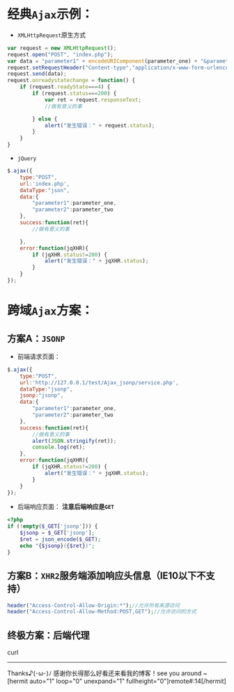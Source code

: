 # 经典`Ajax`示例：

- `XMLHttpRequest`原生方式
```javascript
var request = new XMLHttpRequest();
request.open("POST", "index.php");
var data = "parameter1" + encodeURIComponent(parameter_one) + "&parameter2" + encodeURIComponent(parameter_two);
request.setRequestHeader("Content-type","application/x-www-form-urlencoded");
request.send(data);
request.onreadystatechange = function() {
    if (request.readyState===4) {
        if (request.status===200) {
            var ret = request.responseText;
            //做有意义的事

        } else {
            alert("发生错误：" + request.status);
        }
    }
}
```

- `jQuery`
```javascript
$.ajax({
    type:"POST",
    url:'index.php',
    dataType:"json",
    data:{
        "parameter1":parameter_one,
        "parameter2":parameter_two
    },
    success:function(ret){
        //做有意义的事

    },
    error:function(jqXHR){
        if (jqXHR.status!=200) {
            alert("发生错误：" + jqXHR.status);
        }
    }
});
```
# 跨域`Ajax`方案：

## 方案A：`JSONP`

- 前端请求页面：
```javascript
$.ajax({
    type:"POST",
    url:'http://127.0.0.1/test/Ajax_jsonp/service.php',
    dataType:"jsonp",
    jsonp:"jsonp",
    data:{
        "parameter1":parameter_one,
        "parameter2":parameter_two
    },
    success:function(ret){
        //做有意义的事
        alert(JSON.stringify(ret));
        console.log(ret);
    },
    error:function(jqXHR){
        if (jqXHR.status!=200) {
            alert("发生错误：" + jqXHR.status);
        }
    }
});
```

- 后端响应页面：
**注意后端响应是`GET`**

```php
<?php 
if (!empty($_GET['jsonp'])) {
    $jsonp = $_GET['jsonp'];
    $ret = json_encode($_GET);
    echo "{$jsonp}({$ret})";
}
```

## 方案B：`XHR2`服务端添加响应头信息（IE10以下不支持）
```php
header("Access-Control-Allow-Origin:*");//允许所有来源访问
header("Access-Control-Allow-Method:POST,GET");//允许访问的方式
```

## 终极方案：后端代理
curl

------------

Thanks♪(･ω･)ﾉ 感谢你长得那么好看还来看我的博客！see you around ~
[hermit auto="1" loop="0" unexpand="1" fullheight="0"]remote#:14[/hermit]
